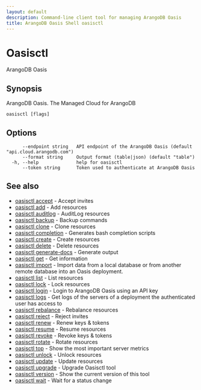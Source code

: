 ```yaml
---
layout: default
description: Command-line client tool for managing ArangoDB Oasis
title: ArangoDB Oasis Shell oasisctl
---
```

# Oasisctl

ArangoDB Oasis

## Synopsis

ArangoDB Oasis. The Managed Cloud for ArangoDB

```
oasisctl [flags]
```

## Options

```
      --endpoint string   API endpoint of the ArangoDB Oasis (default "api.cloud.arangodb.com")
      --format string     Output format (table|json) (default "table")
  -h, --help              help for oasisctl
      --token string      Token used to authenticate at ArangoDB Oasis
```

## See also

* [oasisctl accept](oasisctl-accept.html)	 - Accept invites
* [oasisctl add](oasisctl-add.html)	 - Add resources
* [oasisctl auditlog](oasisctl-auditlog.html)	 - AuditLog resources
* [oasisctl backup](oasisctl-backup.html)	 - Backup commands
* [oasisctl clone](oasisctl-clone.html)	 - Clone resources
* [oasisctl completion](oasisctl-completion.html)	 - Generates bash completion scripts
* [oasisctl create](oasisctl-create.html)	 - Create resources
* [oasisctl delete](oasisctl-delete.html)	 - Delete resources
* [oasisctl generate-docs](oasisctl-generate-docs.html)	 - Generate output
* [oasisctl get](oasisctl-get.html)	 - Get information
* [oasisctl import](oasisctl-import.html)	 - Import data from a local database or from another remote database into an Oasis deployment.
* [oasisctl list](oasisctl-list.html)	 - List resources
* [oasisctl lock](oasisctl-lock.html)	 - Lock resources
* [oasisctl login](oasisctl-login.html)	 - Login to ArangoDB Oasis using an API key
* [oasisctl logs](oasisctl-logs.html)	 - Get logs of the servers of a deployment the authenticated user has access to
* [oasisctl rebalance](oasisctl-rebalance.html)	 - Rebalance resources
* [oasisctl reject](oasisctl-reject.html)	 - Reject invites
* [oasisctl renew](oasisctl-renew.html)	 - Renew keys & tokens
* [oasisctl resume](oasisctl-resume.html)	 - Resume resources
* [oasisctl revoke](oasisctl-revoke.html)	 - Revoke keys & tokens
* [oasisctl rotate](oasisctl-rotate.html)	 - Rotate resources
* [oasisctl top](oasisctl-top.html)	 - Show the most important server metrics
* [oasisctl unlock](oasisctl-unlock.html)	 - Unlock resources
* [oasisctl update](oasisctl-update.html)	 - Update resources
* [oasisctl upgrade](oasisctl-upgrade.html)	 - Upgrade Oasisctl tool
* [oasisctl version](oasisctl-version.html)	 - Show the current version of this tool
* [oasisctl wait](oasisctl-wait.html)	 - Wait for a status change

